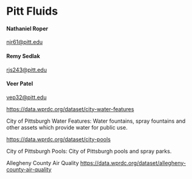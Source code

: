 # Pitt Fluids

#### Nathaniel Roper
njr61@pitt.edu

#### Remy Sedlak
rjs243@pitt.edu

#### Veer Patel
vep32@pitt.edu 

https://data.wprdc.org/dataset/city-water-features

City of Pittsburgh Water Features:
Water fountains, spray fountains and other assets which provide water for public use.

https://data.wprdc.org/dataset/city-pools

City of Pittsburgh Pools:
City of Pittsburgh pools and spray parks.

Allegheny County Air Quality 
https://data.wprdc.org/dataset/allegheny-county-air-quality
